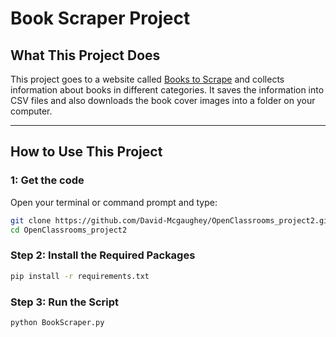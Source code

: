 # Book Scraper Project

## What This Project Does

This project goes to a website called [Books to Scrape](http://books.toscrape.com/) and collects information about books in different categories. It saves the information into CSV files and also downloads the book cover images into a folder on your computer.

---

## How to Use This Project

### 1: Get the code

Open your terminal or command prompt and type:

```bash
git clone https://github.com/David-Mcgaughey/OpenClassrooms_project2.git
cd OpenClassrooms_project2
```

### Step 2: Install the Required Packages

```bash
pip install -r requirements.txt
```

### Step 3: Run the Script

```bash
python BookScraper.py
```



